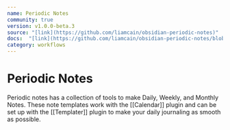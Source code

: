 ```yaml
---
name: Periodic Notes
community: true
version: v1.0.0-beta.3
source: "[link](https://github.com/liamcain/obsidian-periodic-notes)"
docs:  "[link](https://github.com/liamcain/obsidian-periodic-notes/blob/main/README.md)"
category: workflows
---
```


# Periodic Notes
Periodic notes has a collection of tools to make Daily, Weekly, and Monthly Notes. These note templates work with the [[Calendar]] plugin and can be set up with the [[Templater]] plugin to make your daily journaling as smooth as possible.